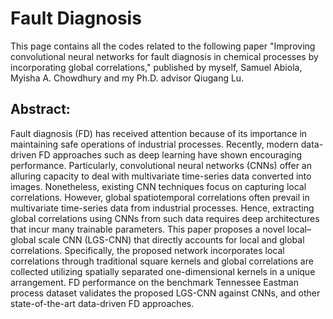 # Fault Diagnosis

This page contains all the codes related to the following paper "Improving convolutional neural networks for fault diagnosis in chemical processes by incorporating global correlations," published by myself, Samuel Abiola, Myisha A. Chowdhury and my Ph.D. advisor Qiugang Lu.

## Abstract:

Fault diagnosis (FD) has received attention because of its importance in maintaining safe operations of industrial processes. Recently, modern data-driven FD approaches such as deep learning have shown encouraging performance. Particularly, convolutional neural networks (CNNs) offer an alluring capacity to deal with multivariate time-series data converted into images. Nonetheless, existing CNN techniques focus on capturing local correlations. However, global spatiotemporal correlations often prevail in multivariate time-series data from industrial processes. Hence, extracting global correlations using CNNs from such data requires deep architectures that incur many trainable parameters. This paper proposes a novel local–global scale CNN (LGS-CNN) that directly accounts for local and global correlations. Specifically, the proposed network incorporates local correlations through traditional square kernels and global correlations are collected utilizing spatially separated one-dimensional kernels in a unique arrangement. FD performance on the benchmark Tennessee Eastman process dataset validates the proposed LGS-CNN against CNNs, and other state-of-the-art data-driven FD approaches.
